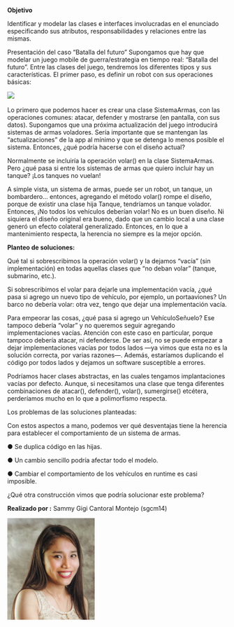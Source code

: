 
**Objetivo**

Identificar y modelar las clases e interfaces involucradas en el enunciado especificando sus
atributos, responsabilidades y relaciones entre las mismas.

Presentación del caso “Batalla del futuro”
Supongamos que hay que modelar un juego mobile de guerra/estrategia en tiempo real:
“Batalla del futuro”. Entre las clases del juego, tendremos los diferentes tipos y sus
características. El primer paso, es definir un robot con sus operaciones básicas:

![](https://raw.githubusercontent.com/sgcm14/0523C02-proyectos-java/main/introduccion/src/interface_/armas/Captura.PNG)

Lo primero que podemos hacer es crear una clase SistemaArmas, con las operaciones
comunes: atacar, defender y mostrarse (en pantalla, con sus datos). Supongamos que una
próxima actualización del juego introducirá sistemas de armas voladores. Sería
importante que se mantengan las “actualizaciones” de la app al mínimo y que se detenga lo
menos posible el sistema. Entonces, ¿qué podría hacerse con el diseño actual?

Normalmente se incluiría la operación volar() en la clase SistemaArmas. Pero ¿qué pasa si
entre los sistemas de armas que quiero incluir hay un tanque? ¡Los tanques no vuelan!

A simple vista, un sistema de armas, puede ser un robot, un tanque, un bombardero...
entonces, agregando el método volar() rompe el diseño, porque de existir una clase hija
Tanque, tendríamos un tanque volador. Entonces, ¡No todos los vehículos deberían volar! No
es un buen diseño. Ni siquiera el diseño original era bueno, dado que un cambio local a una
clase generó un efecto colateral generalizado.
Entonces, en lo que a mantenimiento respecta, la herencia no siempre es la mejor opción.

**Planteo de soluciones:**

Qué tal si sobrescribimos la operación volar() y la dejamos “vacía” (sin implementación) en
todas aquellas clases que “no deban volar” (tanque, submarino, etc.).

Si sobrescribimos el volar para dejarle una implementación vacía, ¿qué pasa si agrego un
nuevo tipo de vehículo, por ejemplo, un portaaviones? Un barco no debería volar: otra vez,
tengo que dejar una implementación vacía.

Para empeorar las cosas, ¿qué pasa si agrego un VehículoSeñuelo? Ese tampoco debería
“volar” y no queremos seguir agregando implementaciones vacías. Atención con este caso en
particular, porque tampoco debería atacar, ni defenderse. De ser así, no se puede empezar a
dejar implementaciones vacías por todos lados —ya vimos que esta no es la solución correcta,
por varias razones—. Además, estaríamos duplicando el código por todos lados y dejamos un
software susceptible a errores.

Podríamos hacer clases abstractas, en las cuales tengamos implantaciones vacías por defecto.
Aunque, si necesitamos una clase que tenga diferentes combinaciones de atacar(), defender(),
volar(), sumergirse() etcétera, perderíamos mucho en lo que a polimorfismo respecta.

Los problemas de las soluciones planteadas:

Con estos aspectos a mano, podemos ver qué desventajas tiene la herencia para establecer
el comportamiento de un sistema de armas.

● Se duplica código en las hijas.

● Un cambio sencillo podría afectar todo el modelo.

● Cambiar el comportamiento de los vehículos en runtime es casi imposible.

¿Qué otra construcción vimos que podría solucionar este problema?

**Realizado por :** Sammy Gigi Cantoral Montejo (sgcm14)

<img src ="https://raw.githubusercontent.com/sgcm14/sgcm14/main/sammy.jpg" width="200">
